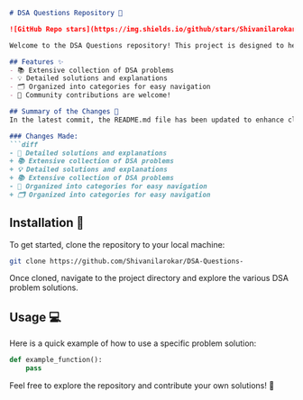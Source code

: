 ```markdown
# DSA Questions Repository 📖

![GitHub Repo stars](https://img.shields.io/github/stars/Shivanilarokar/DSA-Questions-) ![GitHub forks](https://img.shields.io/github/forks/Shivanilarokar/DSA-Questions-) ![GitHub issues](https://img.shields.io/github/issues/Shivanilarokar/DSA-Questions-)

Welcome to the DSA Questions repository! This project is designed to help you sharpen your data structures and algorithms skills through a variety of programming challenges.

## Features ✨
- 📚 Extensive collection of DSA problems
- 💡 Detailed solutions and explanations
- 🗂️ Organized into categories for easy navigation
- 🙌 Community contributions are welcome!

## Summary of the Changes 📝
In the latest commit, the README.md file has been updated to enhance clarity and improve the overall structure. The following changes have been made:

### Changes Made:
```diff
- 📖 Detailed solutions and explanations
+ 📚 Extensive collection of DSA problems
+ 💡 Detailed solutions and explanations
+ 📚 Extensive collection of DSA problems
- 📄 Organized into categories for easy navigation
+ 🗂️ Organized into categories for easy navigation
```

## Installation 🚀
To get started, clone the repository to your local machine:
```bash
git clone https://github.com/Shivanilarokar/DSA-Questions-
```
Once cloned, navigate to the project directory and explore the various DSA problem solutions.

## Usage 💻
Here is a quick example of how to use a specific problem solution:

```python
def example_function():
    pass
```

Feel free to explore the repository and contribute your own solutions! 🎉
```
